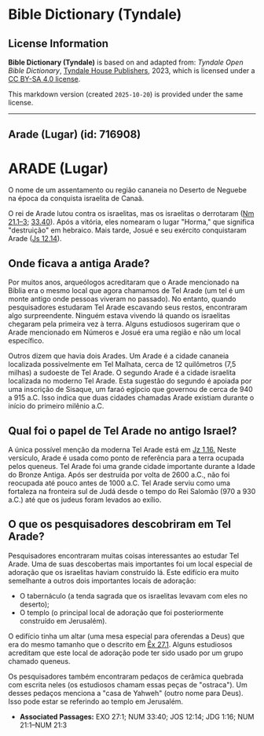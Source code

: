 # Bible Dictionary (Tyndale)

## License Information

**Bible Dictionary (Tyndale)** is based on and adapted from: _Tyndale Open Bible Dictionary_, [Tyndale House Publishers](https://tyndaleopenresources.com/), 2023, which is licensed under a [CC BY-SA 4.0 license](https://creativecommons.org/licenses/by-sa/4.0/legalcode.en).

This markdown version (created `2025-10-20`) is provided under the same license.



--------------------------------

## Arade (Lugar) (id: 716908)

ARADE (Lugar)
=============

O nome de um assentamento ou região cananeia no Deserto de Neguebe na época da conquista israelita de Canaã.

O rei de Arade lutou contra os israelitas, mas os israelitas o derrotaram ([Nm 21\.1–3](https://ref.ly/Num21:1-Num21:3); [33\.40](https://ref.ly/Num33:40)). Após a vitória, eles nomearam o lugar "Horma," que significa "destruição" em hebraico. Mais tarde, Josué e seu exército conquistaram Arade ([Js 12\.14](https://ref.ly/Josh12:14)).

Onde ficava a antiga Arade?
---------------------------

Por muitos anos, arqueólogos acreditaram que o Arade mencionado na Bíblia era o mesmo local que agora chamamos de Tel Arade (um tel é um monte antigo onde pessoas viveram no passado). No entanto, quando pesquisadores estudaram Tel Arade escavando seus restos, encontraram algo surpreendente. Ninguém estava vivendo lá quando os israelitas chegaram pela primeira vez à terra. Alguns estudiosos sugeriram que o Arade mencionado em Números e Josué era uma região e não um local específico.

Outros dizem que havia dois Arades. Um Arade é a cidade cananeia localizada possivelmente em Tel Malhata, cerca de 12 quilômetros (7,5 milhas) a sudoeste de Tel Arade. O segundo Arade é a cidade israelita localizada no moderno Tel Arade. Esta sugestão do segundo é apoiada por uma inscrição de Sisaque, um faraó egípcio que governou de cerca de 940 a 915 a.C. Isso indica que duas cidades chamadas Arade existiam durante o início do primeiro milênio a.C.

Qual foi o papel de Tel Arade no antigo Israel?
-----------------------------------------------

A única possível menção da moderna Tel Arade está em [Jz 1\.16\.](https://ref.ly/Judg1:16) Neste versículo, Arade é usada como ponto de referência para a terra ocupada pelos queneus. Tel Arade foi uma grande cidade importante durante a Idade do Bronze Antiga. Após ser destruída por volta de 2600 a.C., não foi reocupada até pouco antes de 1000 a.C. Tel Arade serviu como uma fortaleza na fronteira sul de Judá desde o tempo do Rei Salomão (970 a 930 a.C.) até que os judeus foram levados ao exílio.

O que os pesquisadores descobriram em Tel Arade?
------------------------------------------------

Pesquisadores encontraram muitas coisas interessantes ao estudar Tel Arade. Uma de suas descobertas mais importantes foi um local especial de adoração que os israelitas haviam construído lá. Este edifício era muito semelhante a outros dois importantes locais de adoração:

* O tabernáculo (a tenda sagrada que os israelitas levavam com eles no deserto);
* O templo (o principal local de adoração que foi posteriormente construído em Jerusalém).

O edifício tinha um altar (uma mesa especial para oferendas a Deus) que era do mesmo tamanho que o descrito em [Êx 27\.1](https://ref.ly/Exod27:1). Alguns estudiosos acreditam que este local de adoração pode ter sido usado por um grupo chamado queneus.

Os pesquisadores também encontraram pedaços de cerâmica quebrada com escrita neles (os estudiosos chamam essas peças de "ostraca"). Um desses pedaços menciona a "casa de Yahweh" (outro nome para Deus). Isso pode estar se referindo ao templo em Jerusalém.

* **Associated Passages:** EXO 27:1; NUM 33:40; JOS 12:14; JDG 1:16; NUM 21:1–NUM 21:3

